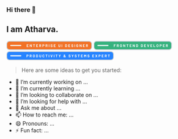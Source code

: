 ### Hi there 👋

## I am Atharva.

![Hello](https://github.com/CompileZero/CompileZero/blob/master/eui.png)
![Hello](https://github.com/CompileZero/CompileZero/blob/master/fe.png)
![Hello](https://github.com/CompileZero/CompileZero/blob/master/ps.png)

> Here are some ideas to get you started:

- 🔭 I’m currently working on ...
- 🌱 I’m currently learning ...
- 👯 I’m looking to collaborate on ...
- 🤔 I’m looking for help with ...
- 💬 Ask me about ...
- 📫 How to reach me: ...
- 😄 Pronouns: ...
- ⚡ Fun fact: ...
